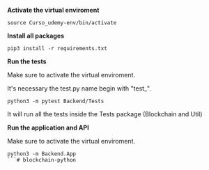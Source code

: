 **Activate the virtual enviroment**

```
source Curso_udemy-env/bin/activate
```

**Install all packages**

```
pip3 install -r requirements.txt
```

**Run the tests** 

Make sure to activate the virtual enviroment.

It's necessary the test.py name begin with "test_".
```
python3 -m pytest Backend/Tests
```

It will run all the tests inside the Tests package (Blockchain and Util)

**Run the application and API** 

Make sure to activate the virtual enviroment. 

```
python3 -m Backend.App
```# blockchain-python
